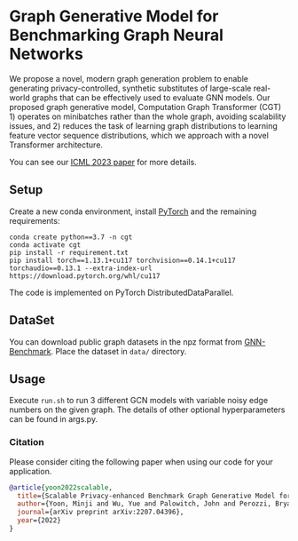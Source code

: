 # Graph Generative Model for Benchmarking Graph Neural Networks

We propose a novel, modern graph generation problem to enable generating privacy-controlled, synthetic substitutes of large-scale real-world graphs that can be effectively used to evaluate GNN models.
Our proposed graph generative model, Computation Graph Transformer (CGT) 1) operates on minibatches rather than the whole graph, avoiding scalability issues, and 2) reduces the task of learning graph distributions to learning feature vector sequence distributions, which we approach with a novel Transformer architecture.

You can see our [ICML 2023 paper](https://arxiv.org/abs/2207.04396) for more details.

## Setup
Create a new conda environment, install [PyTorch](https://pytorch.org) and the remaining requirements:
```
conda create python==3.7 -n cgt
conda activate cgt
pip install -r requirement.txt
pip install torch==1.13.1+cu117 torchvision==0.14.1+cu117 torchaudio==0.13.1 --extra-index-url https://download.pytorch.org/whl/cu117
```
The code is implemented on PyTorch DistributedDataParallel.

## DataSet
You can download public graph datasets in the npz format from [GNN-Benchmark](https://github.com/shchur/gnn-benchmark).
Place the dataset in `data/` directory.

## Usage
Execute `run.sh` to run 3 different GCN models with variable noisy edge numbers on the given graph.
The details of other optional hyperparameters can be found in args.py.

### Citation
Please consider citing the following paper when using our code for your application.

```bibtex
@article{yoon2022scalable,
  title={Scalable Privacy-enhanced Benchmark Graph Generative Model for Graph Convolutional Networks},
  author={Yoon, Minji and Wu, Yue and Palowitch, John and Perozzi, Bryan and Salakhutdinov, Ruslan},
  journal={arXiv preprint arXiv:2207.04396},
  year={2022}
}
```
